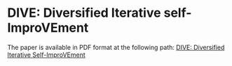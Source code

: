 # DIVE: Diversified Iterative self-ImproVEment
The paper is available in PDF format at the following path: [DIVE: Diversified Iterative Self-ImproVEment](DIVE.pdf)
